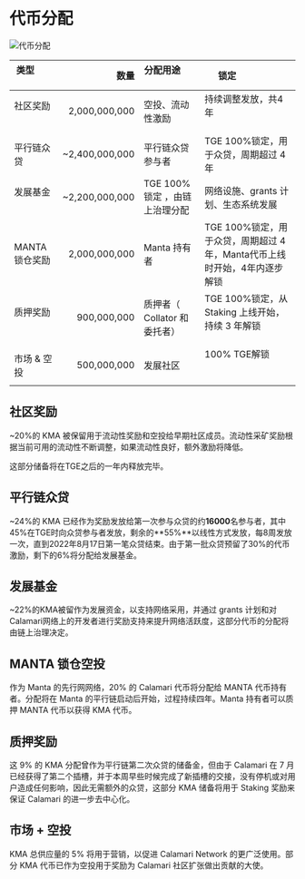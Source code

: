 # 代币分配

![代币分配](/img/calamari/distribution.png)


| 类型          |   数量          | 分配用途                     | 锁定                  |
|--------------|---------------:|----------------------------|-----------------------|
| 社区奖励       |  2,000,000,000 | 空投、流动性激励              | 持续调整发放，共4年                                                |
| 平行链众贷     | ~2,400,000,000 | 平行链众贷参与者              | TGE 100%锁定，用于众贷，周期超过 4 年                                |
| 发展基金       | ~2,200,000,000 | TGE 100%锁定 ，由链上治理分配 | 网络设施、grants 计划、生态系统发展 |TGE 100%锁定 ，由链上治理分配       |
| MANTA 锁仓奖励 |  2,000,000,000 | Manta 持有者                | TGE 100%锁定，用于众贷，周期超过 4 年，Manta代币上线时开始，4年内逐步解锁 |
| 质押奖励       |    900,000,000 | 质押者（ Collator 和委托者）  | TGE 100%锁定，从 Staking 上线开始，持续 3 年解锁                     |
| 市场 & 空投    |    500,000,000 | 发展社区                    | 100% TGE解锁                                                     |

## 社区奖励

~20%的 KMA 被保留用于流动性奖励和空投给早期社区成员。流动性采矿奖励根据当前可用的流动性不断调整，如果流动性良好，额外激励将降低。

这部分储备将在TGE之后的一年内释放完毕。

## 平行链众贷

~24%的 KMA 已经作为奖励发放给第一次参与众贷的约**16000**名参与者，其中45%在TGE时向众贷参与者发放，剩余的**55%**以线性方式发放，每8周发放一次，直到2022年8月17日第一笔众贷结束。由于第一批众贷预留了30%的代币激励，剩下的6%将分配给发展基金。

## 发展基金

~22%的KMA被留作为发展资金，以支持网络采用，并通过 grants 计划和对 Calamari网络上的开发者进行奖励支持来提升网络活跃度，这部分代币的分配将由链上治理决定。

## MANTA 锁仓空投

作为 Manta 的先行网网络，20% 的 Calamari 代币将分配给 MANTA 代币持有者。分配将在 Manta 的平行链启动后开始，过程持续四年。Manta 持有者可以质押 MANTA 代币以获得 KMA 代币。

## 质押奖励

这 9% 的 KMA 分配曾作为平行链第二次众贷的储备金，但由于 Calamari 在 7 月已经获得了第二个插槽，并于本周早些时候完成了新插槽的交接，没有停机或对用户造成任何影响，因此无需额外的众贷，这部分 KMA 储备将用于 Staking 奖励来保证 Calamari 的进一步去中心化。

## 市场 + 空投

KMA 总供应量的 5% 将用于营销，以促进 Calamari Network 的更广泛使用。部分 KMA 代币已作为空投用于奖励为 Calamari 社区扩张做出贡献的大使。
